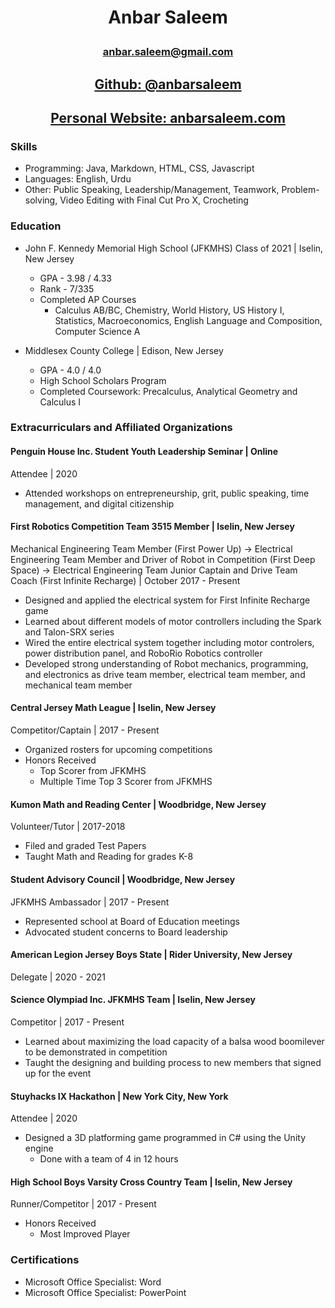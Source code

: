 # <p align = center> Anbar Saleem </p> 
### <p align = center>anbar.saleem@gmail.com</p>
## <p align = center> <a href="https://github.com/anbarsaleem">Github: @anbarsaleem</a></p>
## <p align = center> <a href="https://anbarsaleem.com/">Personal Website: anbarsaleem.com</a></p>

### Skills

* Programming: Java, Markdown, HTML, CSS, Javascript
* Languages: English, Urdu
* Other: Public Speaking, Leadership/Management, Teamwork, Problem-solving, Video Editing with Final Cut Pro X, Crocheting

### Education

* John F. Kennedy Memorial High School (JFKMHS) Class of 2021 | Iselin, New Jersey
    - GPA - 3.98 / 4.33 
    - Rank - 7/335
    - Completed AP Courses
        - Calculus AB/BC, Chemistry, World History, US History I, Statistics, Macroeconomics, English Language and Composition, Computer Science A

* Middlesex County College | Edison, New Jersey
    - GPA - 4.0 / 4.0
    - High School Scholars Program
    - Completed Coursework: Precalculus, Analytical Geometry and Calculus I
    
### Extracurriculars and Affiliated Organizations

#### Penguin House Inc. Student Youth Leadership Seminar | Online
Attendee | 2020

* Attended workshops on entrepreneurship, grit, public speaking, time management, and digital citizenship

#### First Robotics Competition Team 3515 Member | Iselin, New Jersey
Mechanical Engineering Team Member (First Power Up) → Electrical Engineering Team Member and Driver of Robot in Competition (First Deep Space) → Electrical Engineering Team Junior Captain and Drive Team Coach (First Infinite Recharge) | October 2017 - Present

* Designed and applied the electrical system for First Infinite Recharge game
* Learned about different models of motor controllers including the Spark and Talon-SRX series
* Wired the entire electrical system together including motor controlers, power distribution panel, and RoboRio Robotics controller
* Developed strong understanding of Robot mechanics, programming, and electronics as drive team member, electrical team member, and mechanical team member

#### Central Jersey Math League | Iselin, New Jersey
Competitor/Captain | 2017 - Present

* Organized rosters for upcoming competitions
* Honors Received
    - Top Scorer from JFKMHS
    - Multiple Time Top 3 Scorer from JFKMHS

#### Kumon Math and Reading Center | Woodbridge, New Jersey
Volunteer/Tutor | 2017-2018

* Filed and graded Test Papers
* Taught Math and Reading for grades K-8

#### Student Advisory Council | Woodbridge, New Jersey
JFKMHS Ambassador | 2017 - Present

* Represented school at Board of Education meetings
* Advocated student concerns to Board leadership
    
#### American Legion Jersey Boys State | Rider University, New Jersey
Delegate | 2020 - 2021

#### Science Olympiad Inc. JFKMHS Team | Iselin, New Jersey
Competitor | 2017 - Present

* Learned about maximizing the load capacity of a balsa wood boomilever to be demonstrated in competition
* Taught the designing and building process to new members that signed up for the event

#### Stuyhacks IX Hackathon | New York City, New York
Attendee | 2020

* Designed a 3D platforming game programmed in C# using the Unity engine
    - Done with a team of 4 in 12 hours

#### High School Boys Varsity Cross Country Team | Iselin, New Jersey
Runner/Competitor | 2017 - Present

* Honors Received
    - Most Improved Player

### Certifications

* Microsoft Office Specialist: Word
* Microsoft Office Specialist: PowerPoint
